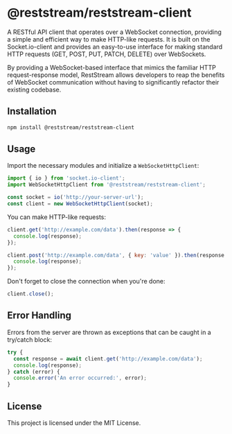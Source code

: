 # @reststream/reststream-client

A RESTful API client that operates over a WebSocket connection, providing a simple and efficient way to make HTTP-like requests. It is built on the Socket.io-client and provides an easy-to-use interface for making standard HTTP requests (GET, POST, PUT, PATCH, DELETE) over WebSockets.

By providing a WebSocket-based interface that mimics the familiar HTTP request-response model, RestStream allows developers to reap the benefits of WebSocket communication without having to significantly refactor their existing codebase.

## Installation

```bash
npm install @reststream/reststream-client
```

## Usage

Import the necessary modules and initialize a `WebSocketHttpClient`:

```javascript
import { io } from 'socket.io-client';
import WebSocketHttpClient from '@reststream/reststream-client';

const socket = io('http://your-server-url');
const client = new WebSocketHttpClient(socket);
```

You can make HTTP-like requests:

```javascript
client.get('http://example.com/data').then(response => {
  console.log(response);
});
```

```javascript
client.post('http://example.com/data', { key: 'value' }).then(response => {
  console.log(response);
});
```

Don't forget to close the connection when you're done:

```javascript
client.close();
```

## Error Handling

Errors from the server are thrown as exceptions that can be caught in a try/catch block:

```javascript
try {
  const response = await client.get('http://example.com/data');
  console.log(response);
} catch (error) {
  console.error('An error occurred:', error);
}
```

## License

This project is licensed under the MIT License.
